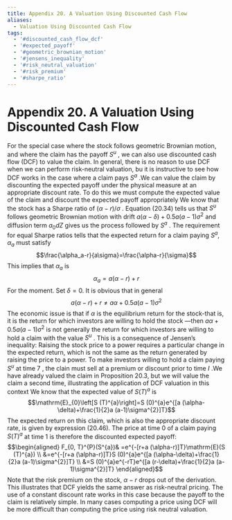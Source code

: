 ```yaml
---
title: Appendix 20. A Valuation Using Discounted Cash Flow
aliases:
  - Valuation Using Discounted Cash Flow
tags:
  - '#discounted_cash_flow_dcf'
  - '#expected_payoff'
  - '#geometric_brownian_motion'
  - '#jensens_inequality'
  - '#risk_neutral_valuation'
  - '#risk_premium'
  - '#sharpe_ratio'
---
```

# Appendix 20. A Valuation Using Discounted Cash Flow

For the special case where the stock follows geometric Brownian motion,  and where the claim has the payoff $S^{u}$ ,  we can also use discounted cash flow (DCF) to value the claim. In general,  there is no reason to use DCF when we can perform risk-neutral valuation,  bu it is instructive to see how DCF works in the case where a claim pays $S^{a}$ .We can value the claim by discounting the expected payoff under the physical measure at an appropriate discount rate. To do this we must compute the expected value of the claim and discount the expected payoff appropriately We know that the stock has a Sharpe ratio of $(\alpha-r)/\sigma$ . Equation (20.34) tells us that $S^{u}$ follows geometric Brownian motion with drift $a (\alpha-\delta)+0.5 a (a-1)\sigma^{2}$ and diffusion term $a_0 dZ$ gives us the process followed by $S^{a}$ . The requirement for equal Sharpe ratios tells that the expected return for a claim paying $S^{a},       \alpha_{a}$ must satisfy
$$\frac{\alpha_a-r}{a\sigma}=\frac{\alpha-r}{\sigma}$$
This implies that $\alpha_{a}$ is
$$\alpha_{a}=a (\alpha-r)+r$$
For the moment. Set $\delta=0.$ It is obvious that in general
$$a (\alpha-r)+r\neq a\alpha+0.5 a (a-1)\sigma^{2}$$
The economic issue is that if $\alpha$ is the equilibrium return for the stock-that is,  it is the return for which investors are willing to hold the stock —then $a\alpha+0.5 a (a-1)\sigma^{2}$ is not generally the return for which investors are willing to hold a claim with the value $S^{u}$ . This is a consequence of Jensen’s inequality: Raising the stock price to a power requires a particular change in the expected return,  which is not the same as the return generated by raising the price to a power. To make investors willing to hold a claim paying $S^{u}$ at time 7 ,  the clain must sell at a premium or discount prior to time $I$ .We have already valued the claim in Proposition 20.3,  but we will value the claim a second time,  illustrating the application of DCF valuation in this context We know that the expected value of $S (T)^a$ is
$$\mathrm{E}_{0}\left[S (T)^{a}\right]=S (0)^{a}e^{[a (\alpha-\delta)+\frac{1}{2}a (a-1)\sigma^{2}]T}$$
The expected return on this claim,  which is also the appropriate discount rate,  is given by expression (20.46). The price at time 0 of a claim paying $S (T)^{a}$ at time 1 is therefore the discounted expected payoff:
$$\begin{aligned}
F_{0,       T}^{P}(S^{a})& =e^{-[r+a (\alpha-r)]T}\mathrm{E}(S (T)^{a})  \\
&=e^{-[r+a (\alpha-r)]T}S (0)^{a}e^{[a (\alpha-\delta)+\frac{1}{2}a (a-1)\sigma^{2}]T} \\
&=S (0)^{a}e^{-rT}e^{[a (r-\delta)+\frac{1}{2}a (a-1)\sigma^{2}]T}
\end{aligned}$$
Note that the risk premium on the stock,       $\alpha-r$ drops out of the derivation. This illustrates that DCF yields the same answer as risk-neutral pricing. The use of a constant discount rate works in this case because the payoff to the claim is relatively simple. In many cases computing a price using DCF will be more difficult than computing the price using risk neutral valuation.
